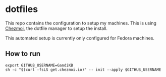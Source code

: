 # dotfiles

This repo contains the configuration to setup my machines. This is using [Chezmoi](https://chezmoi.io), the dotfile manager to setup the install.

This automated setup is currently only configured for Fedora machines.

## How to run

```shell
export GITHUB_USERNAME=GandiKB
sh -c "$(curl -fsLS get.chezmoi.io)" -- init --apply $GITHUB_USERNAME
```

